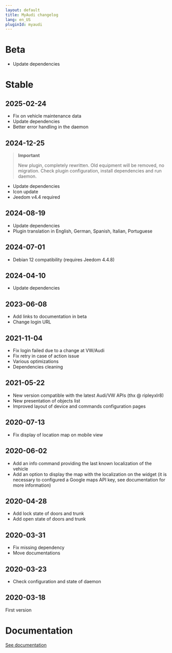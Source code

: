 ```yaml
---
layout: default
title: MyAudi changelog
lang: en_US
pluginId: myaudi
---
```


# Beta

- Update dependencies

# Stable

## 2025-02-24

- Fix on vehicle maintenance data
- Update dependencies
- Better error handling in the daemon

## 2024-12-25

> **Important**
>
> New plugin, completely rewritten.
> Old equipment will be removed, no migration.
> Check plugin configuration, install dependencies and run daemon.

- Update dependencies
- Icon update
- Jeedom v4.4 required

## 2024-08-19

- Update dependencies
- Plugin translation in English, German, Spanish, Italian, Portuguese

## 2024-07-01

- Debian 12 compatibility (requires Jeedom 4.4.8)

## 2024-04-10

- Update dependencies

## 2023-06-08

- Add links to documentation in beta
- Change login URL

## 2021-11-04

- Fix login failed due to a change at VW/Audi
- Fix retry in case of action issue
- Various optimizations
- Dependencies cleaning

## 2021-05-22

- New version compatible with the latest Audi/VW APIs (thx @ ripleyxlr8)
- New presentation of objects list
- Improved layout of device and commands configuration pages

## 2020-07-13

- Fix display of location map on mobile view

## 2020-06-02

- Add an info command providing the last known localization of the vehicle
- Add an option to display the map with the localization on the widget (it is necessary to configured a Google maps API key, see documentation for more information)

## 2020-04-28

- Add lock state of doors and trunk
- Add open state of doors and trunk

## 2020-03-31

- Fix missing dependency
- Move documentations

## 2020-03-23

- Check configuration and state of daemon

## 2020-03-18

First version

# Documentation

[See documentation]({{site.baseurl}}/{{page.pluginId}}/{{page.lang}})
